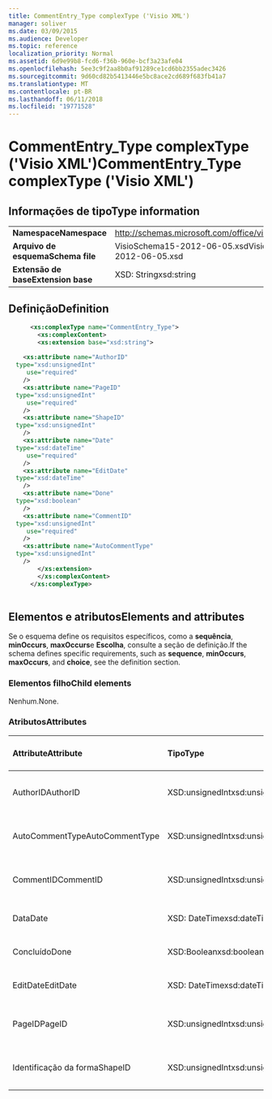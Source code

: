 ```yaml
---
title: CommentEntry_Type complexType ('Visio XML')
manager: soliver
ms.date: 03/09/2015
ms.audience: Developer
ms.topic: reference
localization_priority: Normal
ms.assetid: 6d9e99b8-fcd6-f36b-960e-bcf3a23afe04
ms.openlocfilehash: 5ee3c9f2aa8b0af91289ce1cd6bb2355adec3426
ms.sourcegitcommit: 9d60cd82b5413446e5bc8ace2cd689f683fb41a7
ms.translationtype: MT
ms.contentlocale: pt-BR
ms.lasthandoff: 06/11/2018
ms.locfileid: "19771528"
---
```

# <a name="commententrytype-complextype-visio-xml"></a><span data-ttu-id="6c814-102">CommentEntry_Type complexType ('Visio XML')</span><span class="sxs-lookup"><span data-stu-id="6c814-102">CommentEntry_Type complexType ('Visio XML')</span></span>

## <a name="type-information"></a><span data-ttu-id="6c814-103">Informações de tipo</span><span class="sxs-lookup"><span data-stu-id="6c814-103">Type information</span></span>

|||
|:-----|:-----|
|<span data-ttu-id="6c814-104">**Namespace**</span><span class="sxs-lookup"><span data-stu-id="6c814-104">**Namespace**</span></span> <br/> |http://schemas.microsoft.com/office/visio/2011/1/core  <br/> |
|<span data-ttu-id="6c814-105">**Arquivo de esquema**</span><span class="sxs-lookup"><span data-stu-id="6c814-105">**Schema file**</span></span> <br/> |<span data-ttu-id="6c814-106">VisioSchema15-2012-06-05.xsd</span><span class="sxs-lookup"><span data-stu-id="6c814-106">VisioSchema15-2012-06-05.xsd</span></span>  <br/> |
|<span data-ttu-id="6c814-107">**Extensão de base**</span><span class="sxs-lookup"><span data-stu-id="6c814-107">**Extension base**</span></span> <br/> |<span data-ttu-id="6c814-108">XSD: String</span><span class="sxs-lookup"><span data-stu-id="6c814-108">xsd:string</span></span>  <br/> |
   
## <a name="definition"></a><span data-ttu-id="6c814-109">Definição</span><span class="sxs-lookup"><span data-stu-id="6c814-109">Definition</span></span>

```XML
      <xs:complexType name="CommentEntry_Type">
        <xs:complexContent>
        <xs:extension base="xsd:string">
      
    <xs:attribute name="AuthorID"
  type="xsd:unsignedInt"
     use="required"
    />
    <xs:attribute name="PageID"
  type="xsd:unsignedInt"
     use="required"
    />
    <xs:attribute name="ShapeID"
  type="xsd:unsignedInt"
    />
    <xs:attribute name="Date"
  type="xsd:dateTime"
     use="required"
    />
    <xs:attribute name="EditDate"
  type="xsd:dateTime"
    />
    <xs:attribute name="Done"
  type="xsd:boolean"
    />
    <xs:attribute name="CommentID"
  type="xsd:unsignedInt"
     use="required"
    />
    <xs:attribute name="AutoCommentType"
  type="xsd:unsignedInt"
    />
        </xs:extension>
        </xs:complexContent>
      </xs:complexType>
      
```

## <a name="elements-and-attributes"></a><span data-ttu-id="6c814-110">Elementos e atributos</span><span class="sxs-lookup"><span data-stu-id="6c814-110">Elements and attributes</span></span>

<span data-ttu-id="6c814-111">Se o esquema define os requisitos específicos, como a **sequência**, **minOccurs**, **maxOccurs**e **Escolha**, consulte a seção de definição.</span><span class="sxs-lookup"><span data-stu-id="6c814-111">If the schema defines specific requirements, such as **sequence**, **minOccurs**, **maxOccurs**, and **choice**, see the definition section.</span></span> 
  
### <a name="child-elements"></a><span data-ttu-id="6c814-112">Elementos filho</span><span class="sxs-lookup"><span data-stu-id="6c814-112">Child elements</span></span>

<span data-ttu-id="6c814-113">Nenhum.</span><span class="sxs-lookup"><span data-stu-id="6c814-113">None.</span></span>
  
### <a name="attributes"></a><span data-ttu-id="6c814-114">Atributos</span><span class="sxs-lookup"><span data-stu-id="6c814-114">Attributes</span></span>

|<span data-ttu-id="6c814-115">**Attribute**</span><span class="sxs-lookup"><span data-stu-id="6c814-115">**Attribute**</span></span>|<span data-ttu-id="6c814-116">**Tipo**</span><span class="sxs-lookup"><span data-stu-id="6c814-116">**Type**</span></span>|<span data-ttu-id="6c814-117">**Obrigatório**</span><span class="sxs-lookup"><span data-stu-id="6c814-117">**Required**</span></span>|<span data-ttu-id="6c814-118">**Descrição**</span><span class="sxs-lookup"><span data-stu-id="6c814-118">**Description**</span></span>|<span data-ttu-id="6c814-119">**Valores possíveis**</span><span class="sxs-lookup"><span data-stu-id="6c814-119">**Possible values**</span></span>|
|:-----|:-----|:-----|:-----|:-----|
|<span data-ttu-id="6c814-120">AuthorID</span><span class="sxs-lookup"><span data-stu-id="6c814-120">AuthorID</span></span>  <br/> |<span data-ttu-id="6c814-121">XSD:unsignedInt</span><span class="sxs-lookup"><span data-stu-id="6c814-121">xsd:unsignedInt</span></span>  <br/> |<span data-ttu-id="6c814-122">obrigatório</span><span class="sxs-lookup"><span data-stu-id="6c814-122">required</span></span>  <br/> ||<span data-ttu-id="6c814-123">Valores do tipo xsd:unsignedInt.</span><span class="sxs-lookup"><span data-stu-id="6c814-123">Values of the xsd:unsignedInt type.</span></span>  <br/> |
|<span data-ttu-id="6c814-124">AutoCommentType</span><span class="sxs-lookup"><span data-stu-id="6c814-124">AutoCommentType</span></span>  <br/> |<span data-ttu-id="6c814-125">XSD:unsignedInt</span><span class="sxs-lookup"><span data-stu-id="6c814-125">xsd:unsignedInt</span></span>  <br/> |<span data-ttu-id="6c814-126">opcional</span><span class="sxs-lookup"><span data-stu-id="6c814-126">optional</span></span>  <br/> ||<span data-ttu-id="6c814-127">Valores do tipo xsd:unsignedInt.</span><span class="sxs-lookup"><span data-stu-id="6c814-127">Values of the xsd:unsignedInt type.</span></span>  <br/> |
|<span data-ttu-id="6c814-128">CommentID</span><span class="sxs-lookup"><span data-stu-id="6c814-128">CommentID</span></span>  <br/> |<span data-ttu-id="6c814-129">XSD:unsignedInt</span><span class="sxs-lookup"><span data-stu-id="6c814-129">xsd:unsignedInt</span></span>  <br/> |<span data-ttu-id="6c814-130">obrigatório</span><span class="sxs-lookup"><span data-stu-id="6c814-130">required</span></span>  <br/> ||<span data-ttu-id="6c814-131">Valores do tipo xsd:unsignedInt.</span><span class="sxs-lookup"><span data-stu-id="6c814-131">Values of the xsd:unsignedInt type.</span></span>  <br/> |
|<span data-ttu-id="6c814-132">Data</span><span class="sxs-lookup"><span data-stu-id="6c814-132">Date</span></span>  <br/> |<span data-ttu-id="6c814-133">XSD: DateTime</span><span class="sxs-lookup"><span data-stu-id="6c814-133">xsd:dateTime</span></span>  <br/> |<span data-ttu-id="6c814-134">obrigatório</span><span class="sxs-lookup"><span data-stu-id="6c814-134">required</span></span>  <br/> ||<span data-ttu-id="6c814-135">Valores do tipo xsd: DateTime.</span><span class="sxs-lookup"><span data-stu-id="6c814-135">Values of the xsd:dateTime type.</span></span>  <br/> |
|<span data-ttu-id="6c814-136">Concluído</span><span class="sxs-lookup"><span data-stu-id="6c814-136">Done</span></span>  <br/> |<span data-ttu-id="6c814-137">XSD:Boolean</span><span class="sxs-lookup"><span data-stu-id="6c814-137">xsd:boolean</span></span>  <br/> |<span data-ttu-id="6c814-138">opcional</span><span class="sxs-lookup"><span data-stu-id="6c814-138">optional</span></span>  <br/> ||<span data-ttu-id="6c814-139">Valores do tipo xsd:boolean.</span><span class="sxs-lookup"><span data-stu-id="6c814-139">Values of the xsd:boolean type.</span></span>  <br/> |
|<span data-ttu-id="6c814-140">EditDate</span><span class="sxs-lookup"><span data-stu-id="6c814-140">EditDate</span></span>  <br/> |<span data-ttu-id="6c814-141">XSD: DateTime</span><span class="sxs-lookup"><span data-stu-id="6c814-141">xsd:dateTime</span></span>  <br/> |<span data-ttu-id="6c814-142">opcional</span><span class="sxs-lookup"><span data-stu-id="6c814-142">optional</span></span>  <br/> ||<span data-ttu-id="6c814-143">Valores do tipo xsd: DateTime.</span><span class="sxs-lookup"><span data-stu-id="6c814-143">Values of the xsd:dateTime type.</span></span>  <br/> |
|<span data-ttu-id="6c814-144">PageID</span><span class="sxs-lookup"><span data-stu-id="6c814-144">PageID</span></span>  <br/> |<span data-ttu-id="6c814-145">XSD:unsignedInt</span><span class="sxs-lookup"><span data-stu-id="6c814-145">xsd:unsignedInt</span></span>  <br/> |<span data-ttu-id="6c814-146">obrigatório</span><span class="sxs-lookup"><span data-stu-id="6c814-146">required</span></span>  <br/> ||<span data-ttu-id="6c814-147">Valores do tipo xsd:unsignedInt.</span><span class="sxs-lookup"><span data-stu-id="6c814-147">Values of the xsd:unsignedInt type.</span></span>  <br/> |
|<span data-ttu-id="6c814-148">Identificação da forma</span><span class="sxs-lookup"><span data-stu-id="6c814-148">ShapeID</span></span>  <br/> |<span data-ttu-id="6c814-149">XSD:unsignedInt</span><span class="sxs-lookup"><span data-stu-id="6c814-149">xsd:unsignedInt</span></span>  <br/> |<span data-ttu-id="6c814-150">opcional</span><span class="sxs-lookup"><span data-stu-id="6c814-150">optional</span></span>  <br/> ||<span data-ttu-id="6c814-151">Valores do tipo xsd:unsignedInt.</span><span class="sxs-lookup"><span data-stu-id="6c814-151">Values of the xsd:unsignedInt type.</span></span>  <br/> |
   

